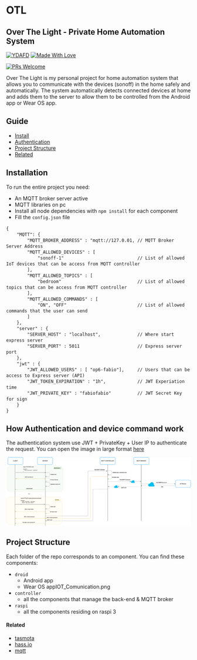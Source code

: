 # OTL

## Over The Light - Private Home Automation System

[![YDAFD](https://forthebadge.com/images/badges/you-didnt-ask-for-this.svg)](#)
[![Made With Love](https://forthebadge.com/images/badges/built-with-love.svg)](#)

[![PRs Welcome](https://img.shields.io/badge/PRs-welcome-brightgreen.svg?style=flat-square)](http://makeapullrequest.com)

Over The Light is my personal project for home automation system that allows you to communicate with the devices (sonoff) in the home safely and automatically. The system automatically detects connected devices at home and adds them to the server to allow them to be controlled from the Android app or Wear OS app.

## Guide
- [Install](#installation)
- [Authentication](#how-authentication-and-device-command-work)
- [Project Structure](#project-structure)
- [Related](#related)

## Installation
To run the entire project you need:
- An MQTT broker server active
- MQTT libraries on pc
- Install all node dependencies with `npm install` for each component
- Fill the `config.json` file

```
{
    "MQTT": {
        "MQTT_BROKER_ADDRESS" : "mqtt://127.0.01, // MQTT Broker Server Address
        "MQTT_ALLOWED_DEVICES" : [
            "sonoff-1"                            // List of allowed IoT devices that can be access from MQTT controller
        ],
        "MQTT_ALLOWED_TOPICS" : [
            "bedroom"                             // List of allowed topics that can be access from MQTT controller
        ],      
        "MQTT_ALLOWED_COMMANDS" : [
            "ON", "OFF"                           // List of allowed commands that the user can send
        ]
    },
    "server" : {
        "SERVER_HOST" : "localhost",              // Where start express server
        "SERVER_PORT" : 5011                      // Express server port
    },
    "jwt" : {
        "JWT_ALLOWED_USERS" : [ "op6-fabio"],     // Users that can be access to Express server (API)
        "JWT_TOKEN_EXPIRATION" : "1h",            // JWT Experiation time
        "JWT_PRIVATE_KEY" : "fabiofabio"          // JWT Secret Key for sign
    }
}
```

## How Authentication and device command work

The authentication system use JWT + PrivateKey + User IP to authenticate the request. You can open the image in large format [here](https://github.com/Xiryl/OTL/blob/master/ot/IOT_Comunication.png?raw=true)

<img src="https://github.com/Xiryl/OTL/blob/master/ot/IOT_Comunication.png" />

## Project Structure
Each folder of the repo corresponds to an component. You can find these components:

- `droid`
  - Android app
  - Wear OS appIOT_Comunication.png
- `controller`
  - all the components that manage the back-end & MQTT broker
- `raspi`
  - all the components residing on raspi 3
  
#### Related
- [tasmota](https://github.com/arendst/Sonoff-Tasmota)
- [hass.io](https://github.com/home-assistant/hassio)
- [mqtt](https://www.hivemq.com)
